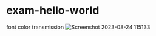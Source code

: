 # exam-hello-world
  font color transmission
![Screenshot 2023-08-24 115133](https://github.com/divyavaland1609/exam-hello-world/assets/142478256/14c0393c-868d-4042-9a0b-5892b77150eb)
